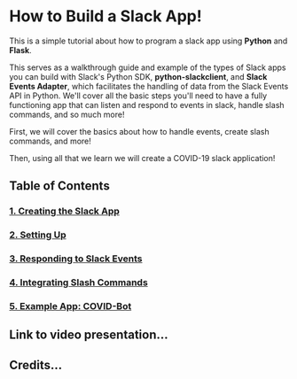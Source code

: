# How to Build a Slack App!
This is a simple tutorial about how to program a slack app using **Python** and **Flask**. 

This serves as a walkthrough guide and example of the types of Slack apps you can build with Slack's Python SDK, **python-slackclient**, and **Slack Events Adapter**, which facilitates the handling of data from the Slack Events API in Python. We'll cover all the basic steps you'll need to have a fully functioning app that can listen and respond to events in slack, handle slash commands, and so much more!

First, we will cover the basics about how to handle events, create slash commands, and more!

Then, using all that we learn we will create a COVID-19 slack application!

## Table of Contents
### [1. Creating the Slack App](1-create-slack-app.md)
### [2. Setting Up](2-setting-up.md)
### [3. Responding to Slack Events](3-responding-events.md)
### [4. Integrating Slash Commands](4-slash-commands.md)
### [5. Example App: COVID-Bot](5-covid-bot.md)

## Link to video presentation... 
## Credits... 
